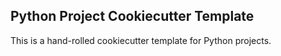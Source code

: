 ## Python Project Cookiecutter Template

This is a hand-rolled cookiecutter template for Python projects.
